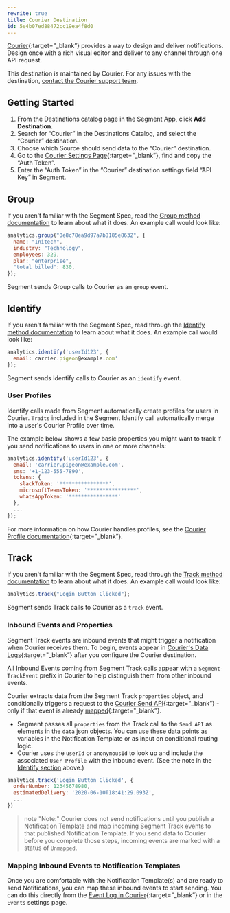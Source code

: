 ```yaml
---
rewrite: true
title: Courier Destination
id: 5e4b07ed88472cc19ea4f8d0
---
```


[Courier](https://courier.com?utm_source=segmentio&utm_medium=docs&utm_campaign=partners){:target="_blank”} provides a way to design and deliver notifications. Design once with a rich visual editor and deliver to any channel through one API request.

This destination is maintained by Courier. For any issues with the destination, [contact the Courier support team](mailto:support@courier.com).

## Getting Started

1. From the Destinations catalog page in the Segment App, click **Add Destination**.
2. Search for “Courier” in the Destinations Catalog, and select the “Courier” destination.
3. Choose which Source should send data to the “Courier” destination.
4. Go to the [Courier Settings Page](https://app.courier.com/settings){:target="_blank”}, find and copy the “Auth Token”.
5. Enter the “Auth Token” in the “Courier” destination settings field “API Key” in Segment.

## Group

If you aren't familiar with the Segment Spec, read the [Group method documentation](/docs/connections/spec/group/) to learn about what it does. An example call would look like:

```js
analytics.group("0e8c78ea9d97a7b8185e8632", {
  name: "Initech",
  industry: "Technology",
  employees: 329,
  plan: "enterprise",
  "total billed": 830,
});
```

Segment sends Group calls to Courier as an `group` event.

## Identify

If you aren't familiar with the Segment Spec, read through the [Identify method documentation](/docs/connections/spec/identify/) to learn about what it does. An example call would look like:

```js
analytics.identify('userId123', {
  email: carrier.pigeon@example.com'
});
```

Segment sends Identify calls to Courier as an `identify` event.

### User Profiles

Identify calls made from Segment automatically create profiles for users in Courier. `Traits` included in the Segment Identify call automatically merge into a user's Courier Profile over time.

The example below shows a few basic properties you might want to track if you send notifications to users in one or more channels:

```js
analytics.identify('userId123', {
  email: 'carrier.pigeon@example.com',
  sms: '+1-123-555-7890',
  tokens: {
    slackToken: '****************',
    microsoftTeamsToken: '****************',
    whatsAppToken: '****************'
  },
  ...
});
```

For more information on how Courier handles profiles, see the [Courier Profile documentation](https://docs.courier.com/reference/profiles-api?utm_source=segmentio&utm_medium=docs&utm_campaign=partners){:target="_blank”}.

## Track

If you aren't familiar with the Segment Spec, read through the [Track method documentation](/docs/connections/spec/track/) to learn about what it does. An example call would look like:

```js
analytics.track("Login Button Clicked");
```

Segment sends Track calls to Courier as a `track` event.

### Inbound Events and Properties

Segment Track events are inbound events that might trigger a notification when Courier receives them. To begin, events appear in [Courier's Data Logs](https://app.courier.com/data/messages?utm_source=segmentio&utm_medium=docs&utm_campaign=partners){:target="_blank”} after you configure the Courier destination.

All Inbound Events coming from Segment Track calls appear with a `Segment-TrackEvent` prefix in Courier to help distinguish them from other inbound events.

Courier extracts data from the Segment Track `properties` object, and conditionally triggers a request to the [Courier Send API](https://www.courier.com/docs/reference/send/message/){:target="_blank”} - only if that event is already [mapped](https://www.courier.com/docs/platform/sending/create-map-events/){:target="_blank”}.

- Segment passes all `properties` from the Track call to the `Send API` as elements in the `data` json objects. You can use these data points as variables in the Notification Template or as input on conditional routing logic.
- Courier uses the `userId` or `anonymousId` to look up and include the associated `User Profile` with the inbound event. (See the note in the [Identify section](#identify) above.)

```js
analytics.track('Login Button Clicked', {
  orderNumber: 12345678980,
  estimatedDelivery: '2020-06-10T18:41:29.093Z',
  ...
})
```

> note "Note:"
> Courier does not send notifications until you publish a Notification Template and map incoming Segment Track events to that published Notification Template. If you send data to Courier before you complete those steps, incoming events are marked with a status of `Unmapped`.

### Mapping Inbound Events to Notification Templates

Once you are comfortable with the Notification Template(s) and are ready to send Notifications, you can map these inbound events to start sending. You can do this directly from the [Event Log in Courier](https://app.courier.com/data/messages?utm_source=segmentio&utm_medium=docs&utm_campaign=partners){:target="_blank”} or in the `Events` settings page.
